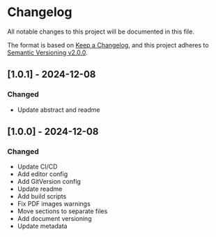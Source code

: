 # Changelog

All notable changes to this project will be documented in this file.

The format is based on [Keep a Changelog](https://keepachangelog.com/en/1.0.0/),
and this project adheres to [Semantic Versioning v2.0.0](https://semver.org/spec/v2.0.0.html).

## [1.0.1] - 2024-12-08

### Changed

- Update abstract and readme

## [1.0.0] - 2024-12-08

### Changed

- Update CI/CD
- Add editor config
- Add GitVersion config
- Update readme
- Add build scripts
- Fix PDF images warnings
- Move sections to separate files
- Add document versioning
- Update metadata
